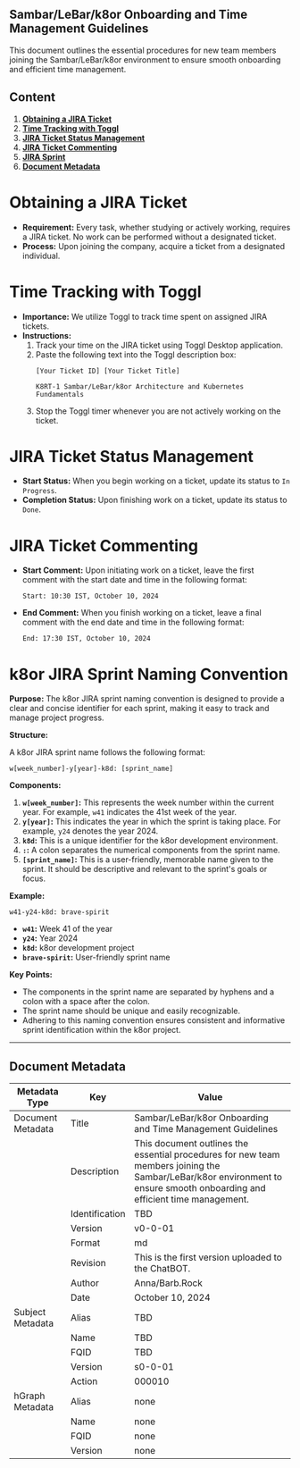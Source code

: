 ## Sambar/LeBar/k8or Onboarding and Time Management Guidelines

This document outlines the essential procedures for new team members joining the Sambar/LeBar/k8or environment to ensure smooth onboarding and efficient time management.

## Content

1. **[Obtaining a JIRA Ticket](#Obtaining-a-JIRA-Ticket)**
2. **[Time Tracking with Toggl](#Time-Tracking-with-Toggl)**
3. **[JIRA Ticket Status Management](#JIRA-Ticket-Status-Management)**
4. **[JIRA Ticket Commenting](#JIRA-Ticket-Commenting)**
5. **[JIRA Sprint](#JIRA-Sprint)**
6. **[Document Metadata](#Document-Metadata)**

<h1 id="Obtaining-a-JIRA-Ticket">Obtaining a JIRA Ticket</h1>

* **Requirement:** Every task, whether studying or actively working, requires a JIRA ticket. No work can be performed without a designated ticket.
* **Process:** Upon joining the company, acquire a ticket from a designated individual.

<h1 id="Time-Tracking-with-Toggl">Time Tracking with Toggl</h1>

* **Importance:** We utilize Toggl to track time spent on assigned JIRA tickets.
* **Instructions:**
    1. Track your time on the JIRA ticket using Toggl Desktop application.
    2. Paste the following text into the Toggl description box:  
       ```
       [Your Ticket ID] [Your Ticket Title]
       ``` 
       ```
       K8RT-1 Sambar/LeBar/k8or Architecture and Kubernetes Fundamentals
       ```
    3. Stop the Toggl timer whenever you are not actively working on the ticket.

<h1 id="JIRA-Ticket-Status-Management">JIRA Ticket Status Management</h1>

* **Start Status:** When you begin working on a ticket, update its status to `In Progress`.
* **Completion Status:** Upon finishing work on a ticket, update its status to `Done`.

<h1 id="JIRA-Ticket-Commenting">JIRA Ticket Commenting</h1>

* **Start Comment:** Upon initiating work on a ticket, leave the first comment with the start date and time in the following format:
   ```
   Start: 10:30 IST, October 10, 2024
   ```
* **End Comment:** When you finish working on a ticket, leave a final comment with the end date and time in the following format:
   ```
   End: 17:30 IST, October 10, 2024
   ```

<h1 id="k8or-JIRA-Sprint-Naming-Convention">k8or JIRA Sprint Naming Convention</h1>

**Purpose:** The k8or JIRA sprint naming convention is designed to provide a clear and concise identifier for each sprint, making it easy to track and manage project progress.

**Structure:**

A k8or JIRA sprint name follows the following format:

```
w[week_number]-y[year]-k8d: [sprint_name]
```

**Components:**

1. **`w[week_number]`:** This represents the week number within the current year. For example, `w41` indicates the 41st week of the year.
2. **`y[year]`:** This indicates the year in which the sprint is taking place. For example, `y24` denotes the year 2024.
3. **`k8d`:** This is a unique identifier for the k8or development environment.
4. **`:`:** A colon separates the numerical components from the sprint name.
5. **`[sprint_name]`:** This is a user-friendly, memorable name given to the sprint. It should be descriptive and relevant to the sprint's goals or focus.

**Example:**

`w41-y24-k8d: brave-spirit`

* **`w41`:** Week 41 of the year
* **`y24`:** Year 2024
* **`k8d`:** k8or development project
* **`brave-spirit`:** User-friendly sprint name

**Key Points:**

* The components in the sprint name are separated by hyphens and a colon with a space after the colon.
* The sprint name should be unique and easily recognizable.
* Adhering to this naming convention ensures consistent and informative sprint identification within the k8or project.

---

<h2 id="Document-Metadata">Document Metadata</h2>

| Metadata Type | Key | Value |
|---|---|---|
| Document Metadata | Title | Sambar/LeBar/k8or Onboarding and Time Management Guidelines |
| | Description | This document outlines the essential procedures for new team members joining the Sambar/LeBar/k8or environment to ensure smooth onboarding and efficient time management. |
| | Identification | TBD | |
| | Version | v0-0-01 | |
| | Format | md | |
| | Revision | This is the first version uploaded to the ChatBOT. |
| | Author | Anna/Barb.Rock |
| | Date | October 10, 2024 |
| Subject Metadata | Alias | TBD |
| |  Name | TBD |
| |  FQID | TBD |
| |  Version | s0-0-01 |
| |  Action | 000010 |
| hGraph Metadata | Alias | none |
| |  Name | none |
| |  FQID | none |
| |  Version | none |